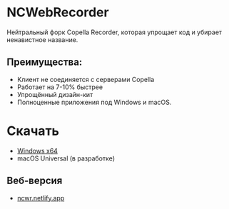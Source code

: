 # NCWebRecorder
Нейтральный форк Copella Recorder, которая упрощает код и убирает ненавистное название.
## Преимущества:
- Клиент не соединяется с серверами Copella
- Работает на 7-10% быстрее
- Упрощённый дизайн-кит
- Полноценные приложения под Windows и macOS.
# Скачать
- [Windows x64](https://kektris.github.io/ncwr/NCRecorder.zip)
- macOS Universal (в разработке)
## Веб-версия
- [ncwr.netlify.app](https://ncwr.netlify.app)
